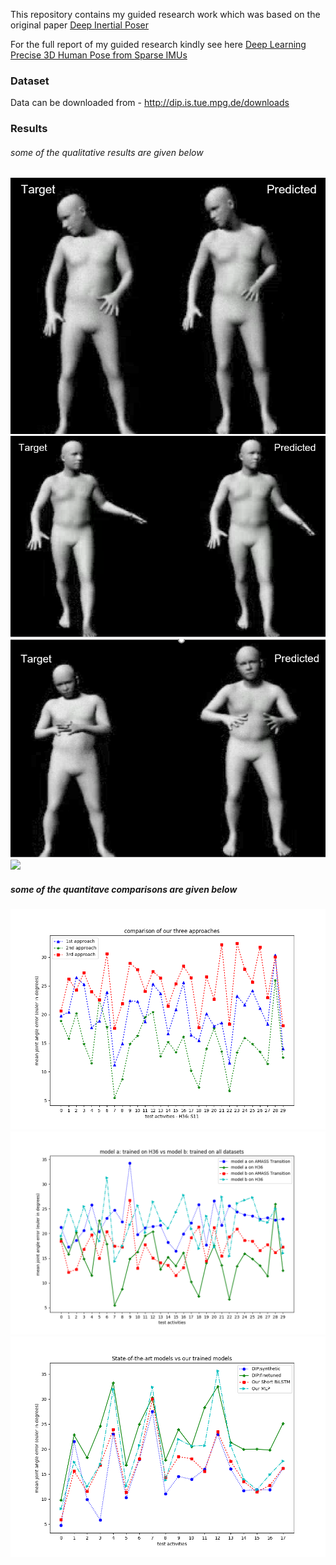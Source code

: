 
This repository contains my guided research work which was based on the original paper [Deep Inertial Poser](http://dip.is.tuebingen.mpg.de/assets/dip.pdf)

For the full report of my guided research kindly see here [Deep Learning Precise 3D Human Pose from Sparse IMUs](Reports/GR_report.pdf)

### Dataset
Data can be downloaded from - http://dip.is.tue.mpg.de/downloads
### Results
###### some of the qualitative results are given below
![output](output/2.2.PNG)![output](output/2.4.PNG)![output](output/3_5.PNG)![](mergeourdip/2.2.PNG)

##### some of the quantitave comparisons are given below
![output](output/approaches.png)
![output](output/onevsall.png)
![output](output/alldipmodel.png)
